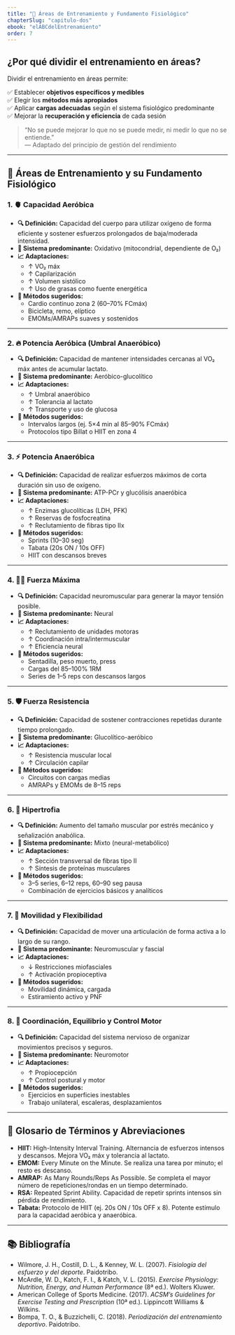 ```yaml
---
title: "🧠 Áreas de Entrenamiento y Fundamento Fisiológico"
chapterSlug: "capitulo-dos"
ebook: "elABCdelEntrenamiento"
order: 7
---
```


## ¿Por qué dividir el entrenamiento en áreas?

Dividir el entrenamiento en áreas permite:

✅ Establecer **objetivos específicos y medibles**  
✅ Elegir los **métodos más apropiados**  
✅ Aplicar **cargas adecuadas** según el sistema fisiológico predominante  
✅ Mejorar la **recuperación y eficiencia** de cada sesión  

> “No se puede mejorar lo que no se puede medir, ni medir lo que no se entiende.”  
> — Adaptado del principio de gestión del rendimiento

---

## 🧭 Áreas de Entrenamiento y su Fundamento Fisiológico

### 1. 🫀 Capacidad Aeróbica

- **🔍 Definición:** Capacidad del cuerpo para utilizar oxígeno de forma eficiente y sostener esfuerzos prolongados de baja/moderada intensidad.  
- **🧬 Sistema predominante:** Oxidativo (mitocondrial, dependiente de O₂)  
- **📈 Adaptaciones:**
  - ↑ VO₂ máx
  - ↑ Capilarización
  - ↑ Volumen sistólico
  - ↑ Uso de grasas como fuente energética  
- **🧪 Métodos sugeridos:**
  - Cardio continuo zona 2 (60–70% FCmáx)
  - Bicicleta, remo, elíptico
  - EMOMs/AMRAPs suaves y sostenidos  

---

### 2. 🔥 Potencia Aeróbica (Umbral Anaeróbico)

- **🔍 Definición:** Capacidad de mantener intensidades cercanas al VO₂ máx antes de acumular lactato.  
- **🧬 Sistema predominante:** Aeróbico-glucolítico  
- **📈 Adaptaciones:**
  - ↑ Umbral anaeróbico
  - ↑ Tolerancia al lactato
  - ↑ Transporte y uso de glucosa  
- **🧪 Métodos sugeridos:**
  - Intervalos largos (ej. 5×4 min al 85–90% FCmáx)
  - Protocolos tipo Billat o HIIT en zona 4  

---

### 3. ⚡ Potencia Anaeróbica

- **🔍 Definición:** Capacidad de realizar esfuerzos máximos de corta duración sin uso de oxígeno.  
- **🧬 Sistema predominante:** ATP-PCr y glucólisis anaeróbica  
- **📈 Adaptaciones:**
  - ↑ Enzimas glucolíticas (LDH, PFK)
  - ↑ Reservas de fosfocreatina
  - ↑ Reclutamiento de fibras tipo IIx  
- **🧪 Métodos sugeridos:**
  - Sprints (10–30 seg)
  - Tabata (20s ON / 10s OFF)
  - HIIT con descansos breves  

---

### 4. 🏋️‍♂️ Fuerza Máxima

- **🔍 Definición:** Capacidad neuromuscular para generar la mayor tensión posible.  
- **🧬 Sistema predominante:** Neural  
- **📈 Adaptaciones:**
  - ↑ Reclutamiento de unidades motoras
  - ↑ Coordinación intra/intermuscular
  - ↑ Eficiencia neural  
- **🧪 Métodos sugeridos:**
  - Sentadilla, peso muerto, press
  - Cargas del 85–100% 1RM
  - Series de 1–5 reps con descansos largos  

---

### 5. 🛡️ Fuerza Resistencia

- **🔍 Definición:** Capacidad de sostener contracciones repetidas durante tiempo prolongado.  
- **🧬 Sistema predominante:** Glucolítico-aeróbico  
- **📈 Adaptaciones:**
  - ↑ Resistencia muscular local
  - ↑ Circulación capilar  
- **🧪 Métodos sugeridos:**
  - Circuitos con cargas medias
  - AMRAPs y EMOMs de 8–15 reps

---

### 6. 💪 Hipertrofia

- **🔍 Definición:** Aumento del tamaño muscular por estrés mecánico y señalización anabólica.  
- **🧬 Sistema predominante:** Mixto (neural-metabólico)  
- **📈 Adaptaciones:**
  - ↑ Sección transversal de fibras tipo II
  - ↑ Síntesis de proteínas musculares  
- **🧪 Métodos sugeridos:**
  - 3–5 series, 6–12 reps, 60–90 seg pausa
  - Combinación de ejercicios básicos y analíticos

---

### 7. 🤸 Movilidad y Flexibilidad

- **🔍 Definición:** Capacidad de mover una articulación de forma activa a lo largo de su rango.  
- **🧬 Sistema predominante:** Neuromuscular y fascial  
- **📈 Adaptaciones:**
  - ↓ Restricciones miofasciales
  - ↑ Activación propioceptiva  
- **🧪 Métodos sugeridos:**
  - Movilidad dinámica, cargada
  - Estiramiento activo y PNF

---

### 8. 🧠 Coordinación, Equilibrio y Control Motor

- **🔍 Definición:** Capacidad del sistema nervioso de organizar movimientos precisos y seguros.  
- **🧬 Sistema predominante:** Neuromotor  
- **📈 Adaptaciones:**
  - ↑ Propiocepción
  - ↑ Control postural y motor  
- **🧪 Métodos sugeridos:**
  - Ejercicios en superficies inestables
  - Trabajo unilateral, escaleras, desplazamientos

---

## 📘 Glosario de Términos y Abreviaciones

- **HIIT:** High-Intensity Interval Training. Alternancia de esfuerzos intensos y descansos. Mejora VO₂ máx y tolerancia al lactato.
- **EMOM:** Every Minute on the Minute. Se realiza una tarea por minuto; el resto es descanso.
- **AMRAP:** As Many Rounds/Reps As Possible. Se completa el mayor número de repeticiones/rondas en un tiempo determinado.
- **RSA:** Repeated Sprint Ability. Capacidad de repetir sprints intensos sin pérdida de rendimiento.
- **Tabata:** Protocolo de HIIT (ej. 20s ON / 10s OFF x 8). Potente estímulo para la capacidad aeróbica y anaeróbica.

---

## 📚 Bibliografía

- Wilmore, J. H., Costill, D. L., & Kenney, W. L. (2007). *Fisiología del esfuerzo y del deporte*. Paidotribo.  
- McArdle, W. D., Katch, F. I., & Katch, V. L. (2015). *Exercise Physiology: Nutrition, Energy, and Human Performance* (8ª ed.). Wolters Kluwer.  
- American College of Sports Medicine. (2017). *ACSM’s Guidelines for Exercise Testing and Prescription* (10ª ed.). Lippincott Williams & Wilkins.  
- Bompa, T. O., & Buzzichelli, C. (2018). *Periodización del entrenamiento deportivo*. Paidotribo.
